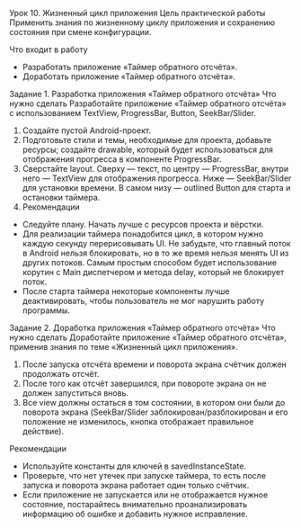Урок 10. Жизненный цикл приложения
Цель практической работы
Применить знания по жизненному циклу приложения и сохранению состояния при смене конфигурации.

Что входит в работу
- Разработать приложение «Таймер обратного отсчёта».
- Доработать приложение «Таймер обратного отсчёта».

Задание 1. Разработка приложения «Таймер обратного отсчёта»
Что нужно сделать
Разработайте приложение «Таймер обратного отсчёта» с использованием TextView, ProgressBar, Button, SeekBar/Slider.
1. Создайте пустой Android-проект.
2. Подготовьте стили и темы, необходимые для проекта, добавьте ресурсы; создайте drawable, который будет использоваться для отображения прогресса в компоненте ProgressBar.
3. Сверстайте layout. Сверху — текст, по центру — ProgressBar, внутри него — TextView для отображения прогресса. Ниже — SeekBar/Slider для установки времени. В самом низу — outlined Button для старта и остановки таймера.
4. Рекомендации
- Следуйте плану. Начать лучше с ресурсов проекта и вёрстки.
- Для реализации таймера понадобится цикл, в котором нужно каждую секунду перерисовывать UI. Не забудьте, что главный поток в Android нельзя блокировать, но в то же время нельзя менять UI из других потоков. Самым простым способом будет использование корутин с Main диспетчером и метода delay, который не блокирует поток.
- После старта таймера некоторые компоненты лучше деактивировать, чтобы пользователь не мог нарушить работу программы.

Задание 2. Доработка приложения «Таймер обратного отсчёта»
Что нужно сделать
Доработайте приложение «Таймер обратного отсчёта», применив знания по теме «Жизненный цикл приложения».
1. После запуска отсчёта времени и поворота экрана счётчик должен продолжать отсчёт.
2. После того как отсчёт завершился, при повороте экрана он не должен запуститься вновь.
3. Все view должны остаться в том состоянии, в котором они были до поворота экрана (SeekBar/Slider заблокирован/разблокирован и его положение не изменилось, кнопка отображает правильное действие).


Рекомендации
- Используйте константы для ключей в savedInstanceState.
- Проверьте, что нет утечек при запуске таймера, то есть после запуска и поворота экрана работает один только счётчик.
- Если приложение не запускается или не отображается нужное состояние, постарайтесь внимательно проанализировать информацию об ошибке и добавить нужное исправление.

